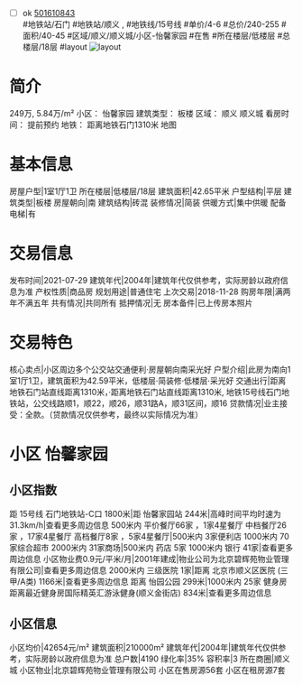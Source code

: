- [ ] ok [501610843](https://bj.5i5j.com/ershoufang/501610843.html)  
 #地铁站/石门 #地铁站/顺义 ,  #地铁线/15号线
#单价/4-6 #总价/240-255 #面积/40-45   #区域/顺义/顺义城/小区-怡馨家园 #在售 #所在楼层/低楼层 #总楼层/18层 #layout 
![layout](http://image2a.5i5j.com/bdir/layout/d78f7a13ac224d8a91d5a02007090990.jpg_P5.jpg) 
# 简介 
 249万,  5.84万/m² 
小区： 怡馨家园
建筑类型： 板楼
区域： 顺义 顺义城
看房时间： 提前预约
地铁： 距离地铁石门1310米 地图
# 基本信息 
 房屋户型|1室1厅1卫
所在楼层|低楼层/18层
建筑面积|42.65平米
户型结构|平层
建筑类型|板楼
房屋朝向|南
建筑结构|砖混
装修情况|简装
供暖方式|集中供暖
配备电梯|有
# 交易信息 
 发布时间|2021-07-29
建筑年代|2004年|建筑年代仅供参考，实际房龄以政府信息为准
产权性质|商品房
规划用途|普通住宅
上次交易|2018-11-28
购房年限|满两年不满五年
共有情况|共同所有
抵押情况|无
房本备件|已上传房本照片
# 交易特色 
 核心卖点|小区周边多个公交站交通便利·房屋朝向南采光好
户型介绍|此房为南向1室1厅1卫，建筑面积为42.59平米，低楼层·简装修·低楼层·采光好
交通出行|距离地铁石门站直线距离1310米，·距离地铁石门站直线距离1310米, 地铁15号线石门地铁站，公交线路顺1，顺22，顺26，顺31路A，顺31区间，顺16
贷款情况|业主接受：全款。（贷款情况仅供参考，最终以实际情况为准）
# 小区 怡馨家园
## 小区指数 
 距 15号线 石门地铁站-C口 1800米|距 怡馨家园站 244米|高峰时间平均时速为31.3km/h|查看更多周边信息
500米内 平价餐厅66家 ，1家4星餐厅
中档餐厅26家 ，17家4星餐厅
高档餐厅8家 ，5家4星餐厅|500米内 3家便利店
1000米内 70家综合超市
2000米内 31家商场|500米内 药店 5家
1000米内 银行 41家|查看更多周边信息
小区物业费0.9元/平米/月|2001年建成|物业公司为北京碧辉苑物业管理有限公司|查看更多周边信息
2000米内 三级医院 1家|距离 北京市顺义区医院 (三甲/A类) 1166米|查看更多周边信息
距离 怡园公园 299米|1000米内 25家 健身房
距离最近健身房国际精英汇游泳健身(顺义金街店) 834米|查看更多周边信息
## 小区信息 
 小区均价|42654元/m²
建筑面积|210000m²
建筑年代|2004年|建筑年代仅供参考，实际房龄以政府信息为准
总户数|4190
绿化率|35%
容积率|3
所在商圈|顺义城
小区物业|北京碧辉苑物业管理有限公司
小区在售房源56套
小区在租房源7套
